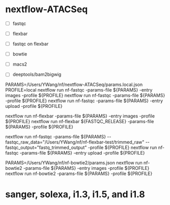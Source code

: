# nextflow-ATACSeq


- [ ] fastqc
- [ ] flexbar
- [ ] fastqc on flexbar
- [ ] bowtie
- [ ] macs2
- [ ] deeptools/bam2bigwig


PARAMS=/Users/YWang/nf/nextflow-ATACSeq/params.local.json
PROFILE=local
nextflow run nf-fastqc -params-file ${PARAMS} -entry images -profile ${PROFILE}
nextflow run nf-fastqc -params-file ${PARAMS} -profile ${PROFILE}
nextflow run nf-fastqc -params-file ${PARAMS} -entry upload -profile ${PROFILE}

nextflow run nf-flexbar -params-file ${PARAMS} -entry images -profile ${PROFILE}
nextflow run nf-flexbar ${FASTQC_RELEASE} -params-file ${PARAMS} -profile ${PROFILE}

nextflow run nf-fastqc -params-file ${PARAMS} --fastqc_raw_data="/Users/YWang/nf/nf-flexbar-test/trimmed_raw"  --fastqc_output="fastq_trimmed_output" -profile ${PROFILE}
nextflow run nf-fastqc -params-file ${PARAMS} -entry upload -profile ${PROFILE}

PARAMS=/Users/YWang/nf/nf-bowtie2/params.json
nextflow run nf-bowtie2 -params-file ${PARAMS} -entry images -profile ${PROFILE}
nextflow run nf-bowtie2 -params-file ${PARAMS} -profile ${PROFILE}
# sanger, solexa, i1.3, i1.5, and i1.8



